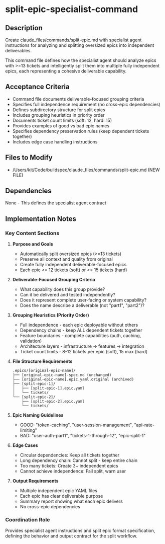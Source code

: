 # split-epic-specialist-command

## Description

Create claude_files/commands/split-epic.md with specialist agent instructions
for analyzing and splitting oversized epics into independent deliverables.

This command file defines how the specialist agent should analyze epics
with >=13 tickets and intelligently split them into multiple fully independent
epics, each representing a cohesive deliverable capability.

## Acceptance Criteria

- Command file documents deliverable-focused grouping criteria
- Specifies full independence requirement (no cross-epic dependencies)
- Defines subdirectory structure for split epics
- Includes grouping heuristics in priority order
- Documents ticket count limits (soft: 12, hard: 15)
- Provides examples of good vs bad epic names
- Specifies dependency preservation rules (keep dependent tickets together)
- Includes edge case handling instructions

## Files to Modify

- /Users/kit/Code/buildspec/claude_files/commands/split-epic.md (NEW FILE)

## Dependencies

None - This defines the specialist agent contract

## Implementation Notes

### Key Content Sections

1. **Purpose and Goals**
   - Automatically split oversized epics (>=13 tickets)
   - Preserve all context and quality from original
   - Create fully independent deliverable-focused epics
   - Each epic <= 12 tickets (soft) or <= 15 tickets (hard)

2. **Deliverable-Focused Grouping Criteria**
   - What capability does this group provide?
   - Can it be delivered and tested independently?
   - Does it represent complete user-facing or system capability?
   - Does the name describe a deliverable (not "part1", "part2")?

3. **Grouping Heuristics (Priority Order)**
   - Full independence - each epic deployable without others
   - Dependency chains - keep ALL dependent tickets together
   - Feature boundaries - complete capabilities (auth, caching, validation)
   - Architecture layers - infrastructure → features → integration
   - Ticket count limits - 8-12 tickets per epic (soft), 15 max (hard)

4. **File Structure Requirements**

   ```
   .epics/[original-epic-name]/
   ├── [original-epic-name]-spec.md (unchanged)
   ├── [original-epic-name].epic.yaml.original (archived)
   ├── [split-epic-1]/
   │   ├── [split-epic-1].epic.yaml
   │   └── tickets/
   └── [split-epic-2]/
       ├── [split-epic-2].epic.yaml
       └── tickets/
   ```

5. **Epic Naming Guidelines**
   - GOOD: "token-caching", "user-session-management", "api-rate-limiting"
   - BAD: "user-auth-part1", "tickets-1-through-12", "epic-split-1"

6. **Edge Cases**
   - Circular dependencies: Keep all tickets together
   - Long dependency chain: Cannot split - keep entire chain
   - Too many tickets: Create 3+ independent epics
   - Cannot achieve independence: Fail split, warn user

7. **Output Requirements**
   - Multiple independent epic YAML files
   - Each epic has clear deliverable purpose
   - Summary report showing what each epic delivers
   - No cross-epic dependencies

### Coordination Role

Provides specialist agent instructions and split epic format specification,
defining the behavior and output contract for the split workflow.
